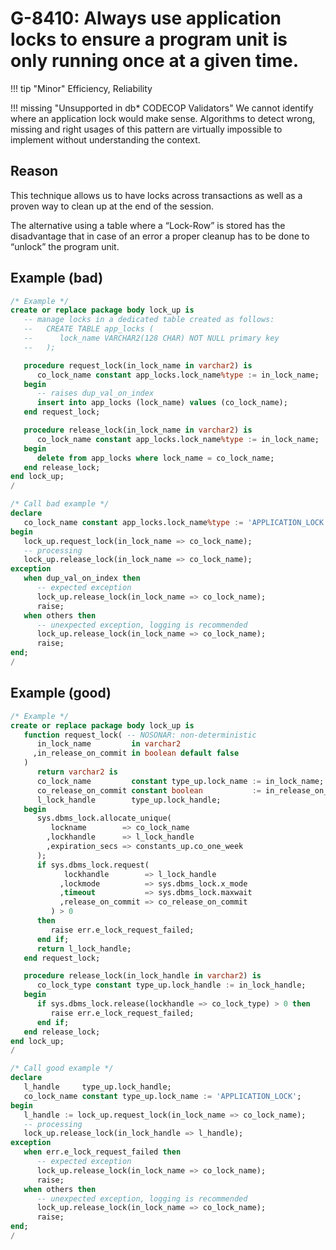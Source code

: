 # G-8410: Always use application locks to ensure a program unit is only running once at a given time.

!!! tip "Minor"
    Efficiency, Reliability

!!! missing "Unsupported in db\* CODECOP Validators"
    We cannot identify where an application lock would make sense. Algorithms to detect wrong, missing and right usages of this pattern are virtually impossible to implement without understanding the context.

## Reason

This technique allows us to have locks across transactions as well as a proven way to clean up at the end of the session.

The alternative using a table where a “Lock-Row” is stored has the disadvantage that in case of an error a proper cleanup has to be done to “unlock” the program unit.

## Example (bad)

``` sql
/* Example */
create or replace package body lock_up is
   -- manage locks in a dedicated table created as follows:
   --   CREATE TABLE app_locks (
   --      lock_name VARCHAR2(128 CHAR) NOT NULL primary key
   --   );

   procedure request_lock(in_lock_name in varchar2) is
      co_lock_name constant app_locks.lock_name%type := in_lock_name;
   begin
      -- raises dup_val_on_index
      insert into app_locks (lock_name) values (co_lock_name);
   end request_lock;

   procedure release_lock(in_lock_name in varchar2) is
      co_lock_name constant app_locks.lock_name%type := in_lock_name;
   begin
      delete from app_locks where lock_name = co_lock_name;
   end release_lock;
end lock_up;
/

/* Call bad example */
declare
   co_lock_name constant app_locks.lock_name%type := 'APPLICATION_LOCK';
begin
   lock_up.request_lock(in_lock_name => co_lock_name);
   -- processing
   lock_up.release_lock(in_lock_name => co_lock_name);
exception
   when dup_val_on_index then
      -- expected exception
      lock_up.release_lock(in_lock_name => co_lock_name);
      raise;
   when others then
      -- unexpected exception, logging is recommended
      lock_up.release_lock(in_lock_name => co_lock_name);
      raise;
end;
/
```

## Example (good)

``` sql
/* Example */
create or replace package body lock_up is
   function request_lock( -- NOSONAR: non-deterministic
      in_lock_name         in varchar2
     ,in_release_on_commit in boolean default false
   )
      return varchar2 is
      co_lock_name         constant type_up.lock_name := in_lock_name;
      co_release_on_commit constant boolean           := in_release_on_commit;
      l_lock_handle        type_up.lock_handle;
   begin
      sys.dbms_lock.allocate_unique(
         lockname        => co_lock_name
        ,lockhandle      => l_lock_handle
        ,expiration_secs => constants_up.co_one_week
      );
      if sys.dbms_lock.request(
            lockhandle        => l_lock_handle
           ,lockmode          => sys.dbms_lock.x_mode
           ,timeout           => sys.dbms_lock.maxwait
           ,release_on_commit => co_release_on_commit
         ) > 0
      then
         raise err.e_lock_request_failed;
      end if;
      return l_lock_handle;
   end request_lock;

   procedure release_lock(in_lock_handle in varchar2) is
      co_lock_type constant type_up.lock_handle := in_lock_handle;
   begin
      if sys.dbms_lock.release(lockhandle => co_lock_type) > 0 then
         raise err.e_lock_request_failed;
      end if;
   end release_lock;
end lock_up;
/

/* Call good example */
declare
   l_handle     type_up.lock_handle;
   co_lock_name constant type_up.lock_name := 'APPLICATION_LOCK';
begin
   l_handle := lock_up.request_lock(in_lock_name => co_lock_name);
   -- processing
   lock_up.release_lock(in_lock_handle => l_handle);
exception
   when err.e_lock_request_failed then
      -- expected exception
      lock_up.release_lock(in_lock_name => co_lock_name);
      raise;
   when others then
      -- unexpected exception, logging is recommended
      lock_up.release_lock(in_lock_name => co_lock_name);
      raise;
end;
/
```
